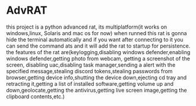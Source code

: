# AdvRAT

this project is a python advanced rat, its multiplatform(it works on windows,linux, Solaris and mac os for now) when runned this rat is gonna hide the terminal automatically and if you want after connecting to it you can send the command ats and it will add the rat to startup for persistence. the features of the rat are(keylogging,disabling windows defender,enabling windows defender,getting photo from webcam, getting a screenshot of the screen, disabling uac,disabling task manager,sending a alert with the specified message,stealing discord tokens,stealing passwords from browser,getting device info,shutting the device down,ejecting cd tray and retracting it,getting a list of installed software,getting volume up and down,geolocate,getting the antivirus,getting live screen image,getting the clipboard contents,etc.)
